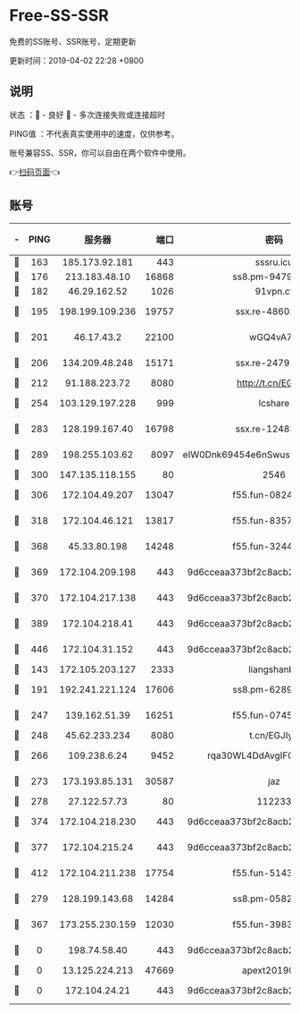 # Free-SS-SSR

免费的SS账号、SSR账号，定期更新

更新时间：2019-04-02 22:28 +0800

## 说明

状态     ：🙂 - 良好 🙁 - 多次连接失败或连接超时

PING值   ：不代表真实使用中的速度，仅供参考。

账号兼容SS、SSR，你可以自由在两个软件中使用。

👉[扫码页面](https://liesauer.github.io/Free-SS-SSR/)👈

## 账号

|-|PING|服务器|端口|密码|加密方式|区域|
|:----:|:----:|:-----:|-----:|:----:|:----:|:----:|
|🙂|163|185.173.92.181|443|sssru.icu|rc4-md5|RU|
|🙂|176|213.183.48.10|16868|ss8.pm-94797530|rc4-md5|RU|
|🙂|182|46.29.162.52|1026|91vpn.cf|rc4-md5|RU|
|🙂|195|198.199.109.236|19757|ssx.re-48602864|aes-256-cfb|US|
|🙂|201|46.17.43.2|22100|wGQ4vA7D|aes-256-gcm|RU|
|🙂|206|134.209.48.248|15171|ssx.re-24791973|aes-256-cfb|US|
|🙂|212|91.188.223.72|8080|http://t.cn/EGJIyrl|rc4-md5|RU|
|🙂|254|103.129.197.228|999|lcshare|aes-256-cfb|US|
|🙂|283|128.199.167.40|16798|ssx.re-12483342|aes-256-cfb|SG|
|🙂|289|198.255.103.62|8097|eIW0Dnk69454e6nSwuspv9DmS201tQ0D|aes-256-cfb|US|
|🙂|300|147.135.118.155|80|2546|chacha20|US|
|🙂|306|172.104.49.207|13047|f55.fun-08242139|aes-256-cfb|SG|
|🙂|318|172.104.46.121|13817|f55.fun-83574380|aes-256-cfb|SG|
|🙂|368|45.33.80.198|14248|f55.fun-32443287|aes-256-cfb|US|
|🙂|369|172.104.209.198|443|9d6cceaa373bf2c8acb22e60b6a58be6|aes-256-cfb|US|
|🙂|370|172.104.217.138|443|9d6cceaa373bf2c8acb22e60b6a58be6|aes-256-cfb|US|
|🙂|389|172.104.218.41|443|9d6cceaa373bf2c8acb22e60b6a58be6|aes-256-cfb|US|
|🙂|446|172.104.31.152|443|9d6cceaa373bf2c8acb22e60b6a58be6|aes-256-cfb|US|
|🙂|143|172.105.203.127|2333|liangshanbo|chacha20|JP|
|🙂|191|192.241.221.124|17606|ss8.pm-62896524|aes-256-cfb|US|
|🙂|247|139.162.51.39|16251|f55.fun-07454874|aes-256-cfb|SG|
|🙂|248|45.62.233.234|8080|t.cn/EGJIyrl|rc4-md5|CA|
|🙂|266|109.238.6.24|9452|rqa30WL4DdAvgIFG6Fs3znzTa|aes-256-cfb|FR|
|🙂|273|173.193.85.131|30587|jaz|aes-256-cfb|US|
|🙂|278|27.122.57.73|80|112233|chacha20|HK|
|🙂|374|172.104.218.230|443|9d6cceaa373bf2c8acb22e60b6a58be6|aes-256-cfb|US|
|🙂|377|172.104.215.24|443|9d6cceaa373bf2c8acb22e60b6a58be6|aes-256-cfb|US|
|🙂|412|172.104.211.238|17754|f55.fun-51431249|aes-256-cfb|US|
|🙁|279|128.199.143.68|14284|ss8.pm-05820296|aes-256-cfb|SG|
|🙁|367|173.255.230.159|12030|f55.fun-39837860|aes-256-cfb|US|
|🙁|0|198.74.58.40|443|9d6cceaa373bf2c8acb22e60b6a58be6|aes-256-cfb|US|
|🙁|0|13.125.224.213|47669|apext2019001|chacha20|KR|
|🙁|0|172.104.24.21|443|9d6cceaa373bf2c8acb22e60b6a58be6|aes-256-cfb|US|

